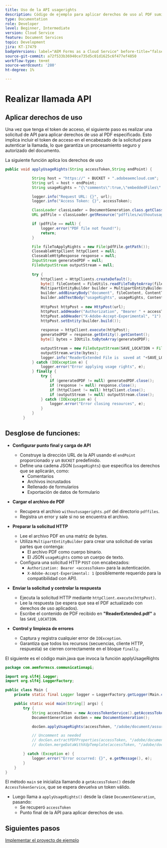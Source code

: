```yaml
---
title: Uso de la API usagerights
description: Código de ejemplo para aplicar derechos de uso al PDF suministrado
type: Documentation
role: Developer
level: Beginner, Intermediate
version: Cloud Service
feature: Document Services
topic: Development
jira: KT-17479
badgeVersions: label="AEM Forms as a Cloud Service" before-title="false"
source-git-commit: a72f533b36940ce735d5c01d1625c6f477ef4850
workflow-type: tm+mt
source-wordcount: '280'
ht-degree: 1%

---
```


# Realizar llamada API

## Aplicar derechos de uso

Una vez que tenga el token de acceso, el siguiente paso es realizar una solicitud de API para aplicar derechos de uso al PDF especificado. Esto implica incluir el token de acceso en el encabezado de la solicitud para autenticar la llamada, lo que garantiza un procesamiento seguro y autorizado del documento.

La siguiente función aplica los derechos de uso

```java
public void applyUsageRights(String accessToken,String endPoint) {

            String host = "https://" + BUCKET + ".adobeaemcloud.com";
            String url = host + endPoint;
            String usageRights = "{\"comments\":true,\"embeddedFiles\":true,\"formFillIn\":true,\"formDataExport\":true}";

            logger.info("Request URL: {}", url);
            logger.info("Access Token: {}", accessToken);

            ClassLoader classLoader = DocumentGeneration.class.getClassLoader();
            URL pdfFile = classLoader.getResource("pdffiles/withoutusagerights.pdf");

            if (pdfFile == null) {
                logger.error("PDF file not found!");
                return;
            }

            File fileToApplyRights = new File(pdfFile.getPath());
            CloseableHttpClient httpClient = null;
            CloseableHttpResponse response = null;
            InputStream generatedPDF = null;
            FileOutputStream outputStream = null;
            
            try {
                httpClient = HttpClients.createDefault();
                byte[] fileContent = FileUtils.readFileToByteArray(fileToApplyRights);
                MultipartEntityBuilder builder = MultipartEntityBuilder.create();
                builder.addBinaryBody("document", fileContent, ContentType.create("application/pdf"),fileToApplyRights.getName());
                builder.addTextBody("usageRights", usageRights, ContentType.APPLICATION_JSON);
                
                HttpPost httpPost = new HttpPost(url);
                httpPost.addHeader("Authorization", "Bearer " + accessToken);
                httpPost.addHeader("X-Adobe-Accept-Experimental", "1");
                httpPost.setEntity(builder.build());
                
                response = httpClient.execute(httpPost);
                generatedPDF = response.getEntity().getContent();
                byte[] bytes = IOUtils.toByteArray(generatedPDF);

                outputStream = new FileOutputStream(SAVE_LOCATION + File.separator + "ReaderExtended.pdf");
                outputStream.write(bytes);
                logger.info("ReaderExtended File is  saved at "+SAVE_LOCATION);
            } catch (IOException e) {
                logger.error("Error applying usage rights", e);
            } finally {
                try {
                    if (generatedPDF != null) generatedPDF.close();
                    if (response != null) response.close();
                    if (httpClient != null) httpClient.close();
                    if (outputStream != null) outputStream.close();
                } catch (IOException e) {
                    logger.error("Error closing resources", e);
                }
            }
        }
```

## Desglose de funciones:



* **Configurar punto final y carga de API**
   * Construye la dirección URL de la API usando el `endPoint` proporcionado y un `BUCKET` predefinido.
   * Define una cadena JSON (`usageRights`) que especifica los derechos que se aplicarán, como:
      * Comentarios
      * Archivos incrustados
      * Rellenado de formularios
      * Exportación de datos de formulario

* **Cargar el archivo de PDF**
   * Recupera el archivo `withoutusagerights.pdf` del directorio `pdffiles`.
   * Registra un error y sale si no se encuentra el archivo.

* **Preparar la solicitud HTTP**
   * Lee el archivo PDF en una matriz de bytes.
   * Utiliza `MultipartEntityBuilder` para crear una solicitud de varias partes que contenga:
      * El archivo PDF como cuerpo binario.
      * El JSON `usageRights` como un cuerpo de texto.
   * Configura una solicitud HTTP `POST` con encabezados:
      * `Authorization: Bearer <accessToken>` para la autenticación.
      * `X-Adobe-Accept-Experimental: 1` (posiblemente requerido para la compatibilidad con API).

* **Enviar la solicitud y controlar la respuesta**
   * Ejecuta la solicitud HTTP mediante `httpClient.execute(httpPost)`.
   * Lee la respuesta (se espera que sea el PDF actualizado con derechos de uso aplicados).
   * Escribe el contenido de PDF recibido en **&quot;ReaderExtended.pdf&quot;** a las `SAVE_LOCATION`.

* **Control y limpieza de errores**
   * Captura y registra cualquier error de `IOException`.
   * Garantiza que todos los recursos (secuencias, cliente HTTP, respuesta) se cierren correctamente en el bloque `finally`.

El siguiente es el código main.java que invoca la función applyUsageRights

```java
package com.aemformscs.communicationapi;

import org.slf4j.Logger;
import org.slf4j.LoggerFactory;

public class Main {
    private static final Logger logger = LoggerFactory.getLogger(Main.class);

    public static void main(String[] args) {
        try {
            String accessToken = new AccessTokenService().getAccessToken();
            DocumentGeneration docGen = new DocumentGeneration();

            docGen.applyUsageRights(accessToken, "/adobe/document/assure/usagerights");

            // Uncomment as needed
            // docGen.extractPDFProperties(accessToken, "/adobe/document/extract/pdfproperties");
            // docGen.mergeDataWithXdpTemplate(accessToken, "/adobe/document/generate/pdfform");

        } catch (Exception e) {
            logger.error("Error occurred: {}", e.getMessage(), e);
        }
    }
}
```

El método `main` se inicializa llamando a `getAccessToken()` desde `AccessTokenService`, que se espera devuelva un token válido.

* Luego llama a `applyUsageRights()` desde la clase `DocumentGeneration`, pasando:
   * Se recuperó `accessToken`
   * Punto final de la API para aplicar derechos de uso.


## Siguientes pasos

[Implementar el proyecto de ejemplo](sample-project.md)
